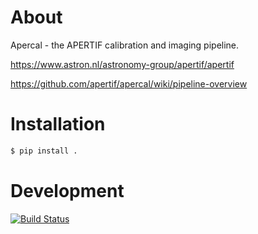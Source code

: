 # About

Apercal - the APERTIF calibration and imaging pipeline.

https://www.astron.nl/astronomy-group/apertif/apertif

https://github.com/apertif/apercal/wiki/pipeline-overview

# Installation

```bash
$ pip install .
```


# Development
[![Build Status](https://travis-ci.org/apertif/apercal.svg?branch=master)](https://travis-ci.org/apertif/apercal)
